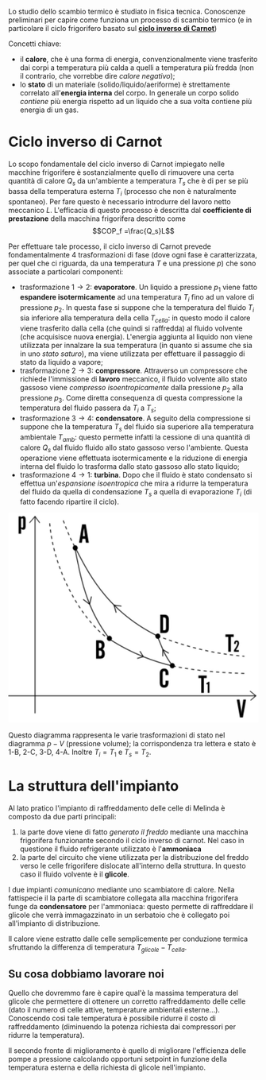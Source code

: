 Lo studio dello scambio termico è studiato in fisica tecnica. Conoscenze preliminari per capire come funziona un processo di scambio termico (e in particolare il ciclo frigorifero basato sul [**ciclo inverso di Carnot**](https://www.youmath.it/lezioni/fisica/termodinamica/3627-ciclo-frigorifero-e-macchina-frigorifera.htm))

Concetti chiave:
- il **calore**, che è una forma di energia, convenzionalmente viene trasferito dai corpi a temperatura più calda a quelli a temperatura più fredda (non il contrario, che vorrebbe dire _calore negativo_);
- lo **stato** di un materiale (solido/liquido/aeriforme) è strettamente correlato all'**energia interna** del corpo. In generale un corpo solido _contiene_ più energia rispetto ad un liquido che a sua volta contiene più energia di un gas.

# Ciclo inverso di Carnot
Lo scopo fondamentale del ciclo inverso di Carnot impiegato nelle macchine frigorifere è sostanzialmente quello di rimuovere una certa quantità di calore $Q_s$ da un'ambiente a temperatura $T_s$ che è di per se più bassa della temperatura esterna $T_i$ (processo che non è naturalmente spontaneo). Per fare questo è necessario introdurre del lavoro netto meccanico $L$. L'efficacia di questo processo è descritta dal **coefficiente di prestazione** della macchina frigorifera descritto come
$$COP_f =\frac{Q_s}L$$

Per effettuare tale processo, il ciclo inverso di Carnot prevede fondamentalmente 4 trasformazioni di fase (dove ogni fase è caratterizzata, per quel che ci riguarda, da una temperatura $T$ e una pressione $p$) che sono associate a particolari componenti:
- trasformazione $1\rightarrow2$: **evaporatore**. Un liquido a pressione $p_1$ viene fatto **espandere isotermicamente** ad una temperatura $T_i$ fino ad un valore di pressione $p_2$. In questa fase si suppone che la temperatura del fluido $T_i$ sia inferiore alla temperatura della cella $T_{cella}$: in questo modo il calore viene trasferito dalla cella (che quindi si raffredda) al fluido volvente (che acquisisce nuova energia). L'energia aggiunta al liquido non viene utilizzata per innalzare la sua temperatura (in quanto si assume che sia in uno _stato saturo_), ma viene utilizzata per effettuare il passaggio di stato da liquido a vapore;
- trasformazione $2\rightarrow3$: **compressore**. Attraverso un compressore che richiede l'immissione di **lavoro** meccanico, il fluido volvente allo stato gassoso viene _compresso isoentropicamente_ dalla pressione $p_2$ alla pressione $p_3$. Come diretta consequenza di questa compressione la temperatura del fluido passera da $T_i$ a $T_s$;
- trasformazione $3\rightarrow4$: **condensatore**. A seguito della compressione si suppone che la temperatura $T_s$ del fluido sia superiore alla temperatura ambientale $T_{amb}$: questo permette infatti la cessione di una quantità di calore $Q_s$ dal fluido fluido allo stato gassoso verso l'ambiente. Questa operazione viene effettuata isotermicamente e la riduzione di energia interna del fluido lo trasforma dallo stato gassoso allo stato liquido;
- trasformazione $4\rightarrow1$: **turbina**. Dopo che il fluido è stato condensato si effettua un'_espansione isoentropica_ che mira a ridurre la temperatura del fluido da quella di condensazione $T_s$ a quella di evaporazione $T_i$ (di fatto facendo ripartire il ciclo).

![](Immagini/pv-carnot.jpg)

Questo diagramma rappresenta le varie trasformazioni di stato nel diagramma $p-V$ (pressione volume); la corrispondenza tra lettera e stato è 1-B, 2-C, 3-D, 4-A. Inoltre $T_i = T_1$ e $T_s = T_2$.

# La struttura dell'impianto
Al lato pratico l'impianto di raffreddamento delle celle di Melinda è composto da due parti principali:
1. la parte dove viene di fatto _generato il freddo_ mediante una macchina frigorifera funzionante secondo il ciclo inverso di carnot. Nel caso in questione il fluido refrigerante utilizzato è l'**ammoniaca**
1. la parte del circuito che viene utilizzata per la distribuzione del freddo verso le celle frigorifere dislocate all'interno della struttura. In questo caso il fluido volvente è il **glicole**.

I due impianti _comunicano_ mediante uno scambiatore di calore. Nella fattispecie il la parte di scambiatore collegata alla macchina frigorifera funge da **condensatore** per l'ammoniaca: questo permette di raffreddare il glicole che verrà immagazzinato in un serbatoio che è collegato poi all'impianto di distribuzione.

Il calore viene estratto dalle celle semplicemente per conduzione termica sfruttando la differenza di temperatura $T_{glicole} - T_{cella}$.

## Su cosa dobbiamo lavorare noi
Quello che dovremmo fare è capire qual'è la massima temperatura del glicole che permettere di ottenere un corretto raffreddamento delle celle (dato il numero di celle attive, temperature ambientali esterne...). Conoscendo così tale temperatura è possibile ridurre il costo di raffreddamento (diminuendo la potenza richiesta dai compressori per ridurre la temperatura).

Il secondo fronte di miglioramento è quello di migliorare l'efficienza delle pompe a pressione calcolando opportuni setpoint in funzione della temperatura esterna e della richiesta di glicole nell'impianto.


